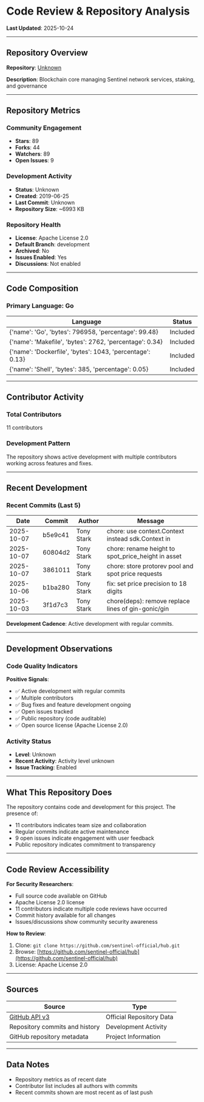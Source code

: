 # Code Review & Repository Analysis

**Last Updated**: 2025-10-24

---

## Repository Overview

**Repository**: [Unknown](https://github.com/sentinel-official/hub)

**Description**: Blockchain core managing Sentinel network services, staking, and governance

---

## Repository Metrics

### Community Engagement
- **Stars**: 89
- **Forks**: 44
- **Watchers**: 89
- **Open Issues**: 9

### Development Activity
- **Status**: Unknown
- **Created**: 2019-06-25
- **Last Commit**: Unknown
- **Repository Size**: ~6993 KB

### Repository Health
- **License**: Apache License 2.0
- **Default Branch**: development
- **Archived**: No
- **Issues Enabled**: Yes
- **Discussions**: Not enabled

---

## Code Composition

### Primary Language: Go

| Language | Status |
|----------|--------|
| {'name': 'Go', 'bytes': 796958, 'percentage': 99.48} | Included |
| {'name': 'Makefile', 'bytes': 2762, 'percentage': 0.34} | Included |
| {'name': 'Dockerfile', 'bytes': 1043, 'percentage': 0.13} | Included |
| {'name': 'Shell', 'bytes': 385, 'percentage': 0.05} | Included |

---

## Contributor Activity

### Total Contributors
11 contributors

### Development Pattern
The repository shows active development with multiple contributors working across features and fixes.

---

## Recent Development

### Recent Commits (Last 5)

| Date | Commit | Author | Message |
|------|--------|--------|---------|
| 2025-10-07 | b5e9c41 | Tony Stark | chore: use context.Context instead sdk.Context in  |
| 2025-10-07 | 60804d2 | Tony Stark | chore: rename height to spot_price_height in asset |
| 2025-10-07 | 3861011 | Tony Stark | chore: store protorev pool and spot price requests |
| 2025-10-06 | b1ba280 | Tony Stark | fix: set price precision to 18 digits |
| 2025-10-03 | 3f1d7c3 | Tony Stark | chore(deps): remove replace lines of gin-gonic/gin |


**Development Cadence**: Active development with regular commits.

---

## Development Observations

### Code Quality Indicators

**Positive Signals**:
- ✅ Active development with regular commits
- ✅ Multiple contributors
- ✅ Bug fixes and feature development ongoing
- ✅ Open issues tracked
- ✅ Public repository (code auditable)
- ✅ Open source license (Apache License 2.0)

### Activity Status
- **Level**: Unknown
- **Recent Activity**: Activity level unknown
- **Issue Tracking**: Enabled

---

## What This Repository Does

The repository contains code and development for this project. The presence of:
- 11 contributors indicates team size and collaboration
- Regular commits indicate active maintenance
- 9 open issues indicate engagement with user feedback
- Public repository indicates commitment to transparency

---

## Code Review Accessibility

**For Security Researchers**:
- Full source code available on GitHub
- Apache License 2.0 license
- 11 contributors indicate multiple code reviews have occurred
- Commit history available for all changes
- Issues/discussions show community security awareness

**How to Review**:
1. Clone: `git clone https://github.com/sentinel-official/hub.git`
2. Browse: [https://github.com/sentinel-official/hub](https://github.com/sentinel-official/hub)
3. License: Apache License 2.0

---

## Sources

| Source | Type |
|--------|------|
| [GitHub API v3](https://github.com/sentinel-official/hub) | Official Repository Data |
| Repository commits and history | Development Activity |
| GitHub repository metadata | Project Information |

---

## Data Notes

- Repository metrics as of recent date
- Contributor list includes all authors with commits
- Recent commits shown are most recent as of last push
